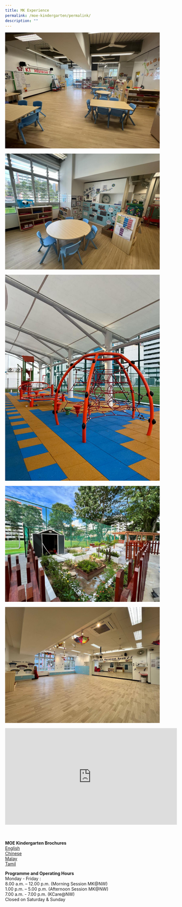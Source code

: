 ```yaml
---
title: MK Experience
permalink: /moe-kindergarten/permalink/
description: ""
---
```

![](/images/MOE%20Kindergarten/classroom.jpeg)


![](/images/MOE%20Kindergarten/learning%20corner.jpeg)

![](/images/MOE%20Kindergarten/playground%201.jpeg)

![](/images/MOE%20Kindergarten/garden.jpeg)

![](/images/MOE%20Kindergarten/music%20room.png)

<iframe allowfullscreen="" allow="accelerometer; autoplay; clipboard-write; encrypted-media; gyroscope; picture-in-picture; web-share" frameborder="0" title="YouTube video player" src="https://www.youtube.com/embed/4tHGIm9uIk8?si=wLYrnUPqFQHtMZi3" height="315" width="560"></iframe>

<br><br>
**MOE Kindergarten Brochures**
<br>[English](https://file.for.edu.sg/mk-brochure-english.pdf)
<br>[Chinese](https://file.for.edu.sg/mk-brochure-chinese.pdf)
<br>[Malay](https://file.for.edu.sg/mk-brochure-malay.pdf)
<br>[Tamil](https://file.for.edu.sg/mk-brochure-tamil.pdf)
<br>

**Programme and Operating Hours**
<br>Monday - Friday :
<br>8.00 a.m. – 12.00 p.m. (Morning Session MK@NW)
<br>1.00 p.m. – 5.00 p.m. (Afternoon Session MK@NW)
<br>7.00 a.m. - 7.00 p.m.    (KCare@NW)
<br>Closed on Saturday &amp; Sunday